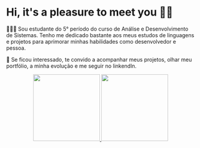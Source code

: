 # Hi, it's a pleasure to meet you 🫶🏾

🧑🏾‍💻 Sou estudante do  5° período do curso de Análise e Desenvolvimento de Sistemas. Tenho me dedicado bastante aos meus estudos de linguagens e projetos para aprimorar minhas habilidades como desenvolvedor e pessoa. 

📰 Se ficou interessado, te convido a acompanhar meus projetos, olhar meu portfólio, a minha evolução e me seguir no linkendln.

<div align="center">
<div> <a href="https://github.com/flaviohfsilva">
<img height="178em" src="https://github-readme-stats-sigma-five.vercel.app/api/top-langs/?username=flaviohfsilva&layout=compact&langs_count=7&theme=gruvbox"/>
<img height="178em" src="https://github-readme-stats-sigma-five.vercel.app/api?username=flaviohfsilva&show_icons=true&theme=gruvbox"/>
</div>
</div>


